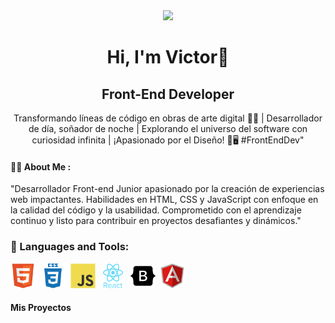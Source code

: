 <div align= "center">
<img src="https://media.giphy.com/media/Dk57URqjqjHjNGHeMV/giphy.gif" width="200" />
<h1>Hi, I'm Victor👋 </h1>
<h2 size="20px" font="bold">Front-End Developer</h2>
<p>Transformando líneas de código en obras de arte digital 🚀✨ | Desarrollador de día, soñador de noche | Explorando el universo del software con curiosidad infinita |  ¡Apasionado por el Diseño! 🌌🖥️ #FrontEndDev"</p>
</div>

<h4>👨‍💻 About Me :</h4>
<p>"Desarrollador Front-end Junior apasionado por la creación de experiencias web impactantes. Habilidades en HTML, CSS y JavaScript con enfoque en la calidad del código y la usabilidad. Comprometido con el aprendizaje continuo y listo para contribuir en proyectos desafiantes y dinámicos."</p>


  <div align="left">
    <h3>🔨 Languages and Tools:</h3>
    <div>
        <img src="https://github.com/devicons/devicon/blob/master/icons/html5/html5-original.svg" title="HTML5" alt="HTML" width="40" height="40"/>&nbsp;
        <img src="https://github.com/devicons/devicon/blob/master/icons/css3/css3-plain-wordmark.svg"  title="CSS3" alt="CSS" width="40" height="40"/>&nbsp;
        <img src="https://github.com/devicons/devicon/blob/master/icons/javascript/javascript-original.svg" title="JavaScript" alt="JavaScript" width="40" height="40"/>&nbsp;
        <img src="https://github.com/devicons/devicon/blob/master/icons/react/react-original-wordmark.svg" title="React" alt="React" width="40" height="40"/>&nbsp;
        <img src="https://github.com/devicons/devicon/blob/master/icons/bootstrap/bootstrap-plain.svg" title="Bootstrap" alt="Bootstrap" width="40" height="40"/>&nbsp;
        <img src="https://github.com/devicons/devicon/blob/master/icons/angularjs/angularjs-original.svg"  title="Angular" alt="Angular" width="40" height="40"/>&nbsp;
</div>
  </div>

  <div align="left">
    <h4>Mis Proyectos</h4>
    
    
  </div>


